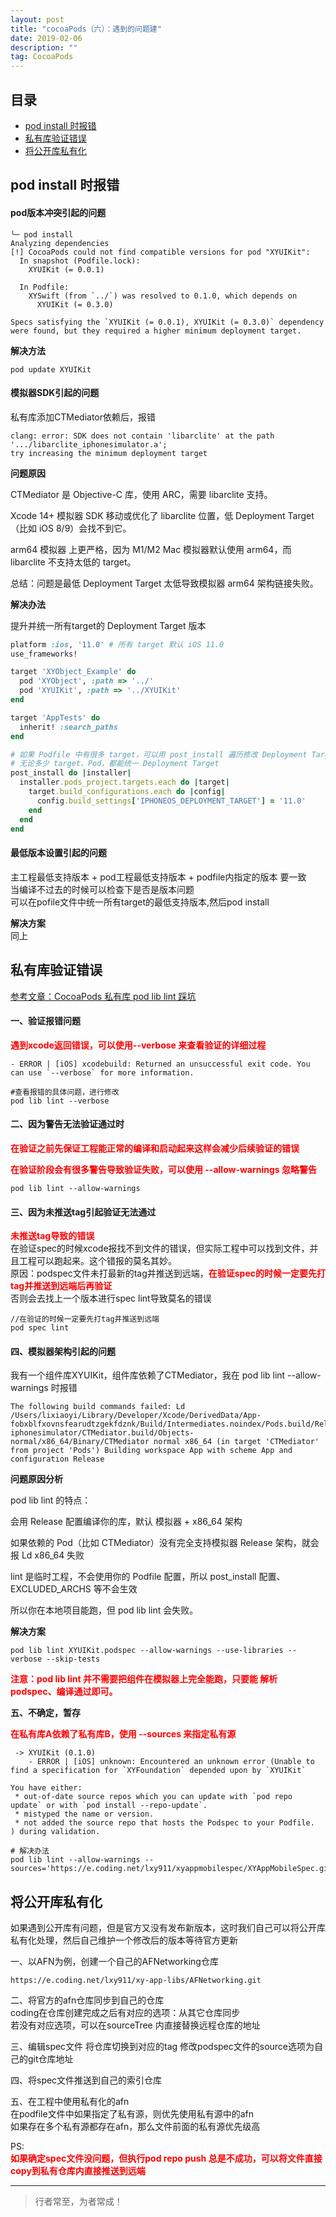 ```yaml
---
layout: post
title: "cocoaPods（六）：遇到的问题建"
date: 2019-02-06
description: ""
tag: CocoaPods
---
```




## 目录
* [pod install 时报错](#content1)
* [私有库验证错误](#content2)
* [将公开库私有化](#content3)


## <a id="content1">pod install 时报错</a> 

#### **pod版本冲突引起的问题**      
```text
╰─ pod install      
Analyzing dependencies
[!] CocoaPods could not find compatible versions for pod "XYUIKit":
  In snapshot (Podfile.lock):
    XYUIKit (= 0.0.1)

  In Podfile:
    XYSwift (from `../`) was resolved to 0.1.0, which depends on
      XYUIKit (= 0.3.0)

Specs satisfying the `XYUIKit (= 0.0.1), XYUIKit (= 0.3.0)` dependency were found, but they required a higher minimum deployment target.
```

**解决方法**     
```text
pod update XYUIKit
```


#### **模拟器SDK引起的问题**

私有库添加CTMediator依赖后，报错   

```text
clang: error: SDK does not contain 'libarclite' at the path '.../libarclite_iphonesimulator.a'; 
try increasing the minimum deployment target
```

**问题原因**

CTMediator 是 Objective-C 库，使用 ARC，需要 libarclite 支持。

Xcode 14+ 模拟器 SDK 移动或优化了 libarclite 位置，低 Deployment Target（比如 iOS 8/9）会找不到它。

arm64 模拟器 上更严格，因为 M1/M2 Mac 模拟器默认使用 arm64，而 libarclite 不支持太低的 target。

总结：问题是最低 Deployment Target 太低导致模拟器 arm64 架构链接失败。

**解决办法**

提升并统一所有target的 Deployment Target 版本    

```Ruby
platform :ios, '11.0' # 所有 target 默认 iOS 11.0
use_frameworks!

target 'XYObject_Example' do
  pod 'XYObject', :path => '../'
  pod 'XYUIKit', :path => '../XYUIKit'
end

target 'AppTests' do
  inherit! :search_paths
end

# 如果 Podfile 中有很多 target，可以用 post_install 遍历修改 Deployment Target：
# 无论多少 target、Pod，都能统一 Deployment Target
post_install do |installer|
  installer.pods_project.targets.each do |target|
    target.build_configurations.each do |config|
      config.build_settings['IPHONEOS_DEPLOYMENT_TARGET'] = '11.0'
    end
  end
end

```


#### **最低版本设置引起的问题**   

主工程最低支持版本 + pod工程最低支持版本 + podfile内指定的版本 要一致     
当编译不过去的时候可以检查下是否是版本问题    
可以在pofile文件中统一所有target的最低支持版本,然后pod install    

**解决方案**   
同上    




## <a id="content2">私有库验证错误</a>




[参考文章：CocoaPods 私有库 pod lib lint 踩坑](https://www.jianshu.com/p/71c701649df6)


#### **一、验证报错问题**

<span style="color:red;font-weight:bold">遇到xcode返回错误，可以使用--verbose 来查看验证的详细过程</span>
```shell
- ERROR | [iOS] xcodebuild: Returned an unsuccessful exit code. You can use `--verbose` for more information.

#查看报错的具体问题，进行修改
pod lib lint --verbose
```

#### **二、因为警告无法验证通过时**    

<span style="color:red;font-weight:bold">在验证之前先保证工程能正常的编译和启动起来这样会减少后续验证的错误</span>

<span style="color:red;font-weight:bold">在验证阶段会有很多警告导致验证失败，可以使用 --allow-warnings 忽略警告</span>
```shell
pod lib lint --allow-warnings
```

#### **三、因为未推送tag引起验证无法通过**   

<span style="color:red;font-weight:bold">未推送tag导致的错误</span><br>
在验证spec的时候xcode报找不到文件的错误，但实际工程中可以找到文件，并且工程可以跑起来。这个错报的莫名其妙。<br>
原因：podspec文件未打最新的tag并推送到远端，<span style="color:red;font-weight:bold">在验证spec的时候一定要先打tag并推送到远端后再验证</span><br>
否则会去找上一个版本进行spec lint导致莫名的错误
```
//在验证的时候一定要先打tag并推送到远端
pod spec lint 
```


#### **四、模拟器架构引起的问题**   

我有一个组件库XYUIKit，组件库依赖了CTMediator，我在 pod lib lint --allow-warnings 时报错

```text
The following build commands failed: Ld /Users/lixiaoyi/Library/Developer/Xcode/DerivedData/App-fobxblfxovnsfearudtzgekfdznk/Build/Intermediates.noindex/Pods.build/Release-iphonesimulator/CTMediator.build/Objects-normal/x86_64/Binary/CTMediator normal x86_64 (in target 'CTMediator' from project 'Pods') Building workspace App with scheme App and configuration Release
```


**问题原因分析**   

pod lib lint 的特点：

会用 Release 配置编译你的库，默认 模拟器 + x86_64 架构

如果依赖的 Pod（比如 CTMediator）没有完全支持模拟器 Release 架构，就会报 Ld x86_64 失败

lint 是临时工程，不会使用你的 Podfile 配置，所以 post_install 配置、EXCLUDED_ARCHS 等不会生效

所以你在本地项目能跑，但 pod lib lint 会失败。

**解决方案**   

```text
pod lib lint XYUIKit.podspec --allow-warnings --use-libraries --verbose --skip-tests
```

<span style="color:red;font-weight:bold">注意：pod lib lint 并不需要把组件在模拟器上完全能跑，只要能 解析 podspec、编译通过即可。</span>

**五、不确定，暂存**    

<span style="color:red;font-weight:bold">在私有库A依赖了私有库B，使用 --sources 来指定私有源</span>
```
 -> XYUIKit (0.1.0)
    - ERROR | [iOS] unknown: Encountered an unknown error (Unable to find a specification for `XYFoundation` depended upon by `XYUIKit`

You have either:
 * out-of-date source repos which you can update with `pod repo update` or with `pod install --repo-update`.
 * mistyped the name or version.
 * not added the source repo that hosts the Podspec to your Podfile.
) during validation.

# 解决办法
pod lib lint --allow-warnings --sources='https://e.coding.net/lxy911/xyappmobilespec/XYAppMobileSpec.git'
```


## <a id="content4">将公开库私有化</a> 

如果遇到公开库有问题，但是官方又没有发布新版本，这时我们自己可以将公开库私有化处理，然后自己维护一个修改后的版本等待官方更新       

一、以AFN为例，创建一个自己的AFNetworking仓库
```
https://e.coding.net/lxy911/xy-app-libs/AFNetworking.git
```

二、将官方的afn仓库同步到自己的仓库<br>
coding在仓库创建完成之后有对应的选项：从其它仓库同步    
若没有对应选项，可以在sourceTree 内直接替换远程仓库的地址     


三、编辑spec文件
将仓库切换到对应的tag
修改podspec文件的source选项为自己的git仓库地址

四、将spec文件推送到自己的索引仓库

五、在工程中使用私有化的afn<br>
在podfile文件中如果指定了私有源，则优先使用私有源中的afn<br>
如果存在多个私有源都存在afn，那么文件前面的私有源优先级高<br>

PS:<br>
<span style="color:red;font-weight:bold;">如果确定spec文件没问题，但执行pod repo push 总是不成功，可以将文件直接copy到私有仓库内直接推送到远端</span>

----------
>  行者常至，为者常成！




